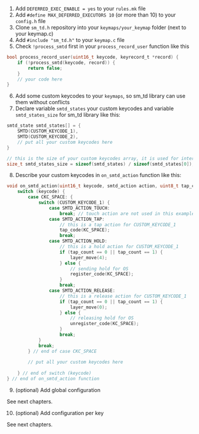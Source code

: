 1. Add `DEFERRED_EXEC_ENABLE = yes` to your `rules.mk` file
2. Add `#define MAX_DEFERRED_EXECUTORS 10` (or more than 10) to your `config.h` file
3. Clone `sm_td.h` repository into your `keymaps/your_keymap` folder (next to your keymap.c)
4. Add `#include "sm_td.h"` to your `keymap.c` file
5. Check `!process_smtd` first in your `process_record_user` function like this
```c
bool process_record_user(uint16_t keycode, keyrecord_t *record) {
    if (!process_smtd(keycode, record)) {
        return false;
    }
    // your code here
}
```
6. Add some custom keycodes to your `keymaps`, so sm_td library can use them without conflicts
7. Declare variable `smtd_states` your custom keycodes and variable `smtd_states_size` for sm_td library like this:
```c
smtd_state smtd_states[] = {
    SMTD(CUSTOM_KEYCODE_1),
    SMTD(CUSTOM_KEYCODE_2),
    // put all your custom keycodes here
}

// this is the size of your custom keycodes array, it is used for internal purposes. Do not delete this
size_t smtd_states_size = sizeof(smtd_states) / sizeof(smtd_states[0]);
```
8. Describe your custom keycodes in `on_smtd_action` function like this:
```c
void on_smtd_action(uint16_t keycode, smtd_action action, uint8_t tap_count) {
    switch (keycode) {
        case CKC_SPACE: {
            switch (CUSTOM_KEYCODE_1) {
                case SMTD_ACTION_TOUCH:
                    break; // touch action are not used in this example  
                case SMTD_ACTION_TAP:
                    // this is a tap action for CUSTOM_KEYCODE_1
                    tap_code(KC_SPACE);
                    break;
                case SMTD_ACTION_HOLD:
                    // this is a hold action for CUSTOM_KEYCODE_1
                    if (tap_count == 0 || tap_count == 1) {
                        layer_move(4);
                    } else {
                        // sending hold for OS
                        register_code(KC_SPACE); 
                    }
                    break;
                case SMTD_ACTION_RELEASE:
                    // this is a release action for CUSTOM_KEYCODE_1
                    if (tap_count == 0 || tap_count == 1) {
                        layer_move(0);
                    } else {
                        // releasing hold for OS
                        unregister_code(KC_SPACE);
                    }
                    break;
            }
            break;
        } // end of case CKC_SPACE
            
        // put all your custom keycodes here
        
    } // end of switch (keycode)
} // end of on_smtd_action function
```

9. (optional) Add global configuration 

See next chapters.

10. (optional) Add configuration per key

See next chapters.